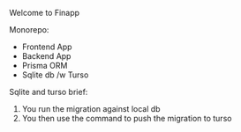 Welcome to Finapp

Monorepo:

- Frontend App
- Backend App
- Prisma ORM
- Sqlite db /w Turso

Sqlite and turso brief:

1. You run the migration against local db
2. You then use the command to push the migration to turso
